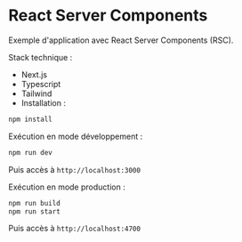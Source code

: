 # React Server Components

Exemple d'application avec React Server Components (RSC).

Stack technique :

- Next.js
- Typescript
- Tailwind
- Installation :

```bash
npm install
```

Exécution en mode développement :

```bash
npm run dev
```

Puis accès à `http://localhost:3000`

Exécution en mode production :

```bash
npm run build
npm run start
```

Puis accès à `http://localhost:4700`
